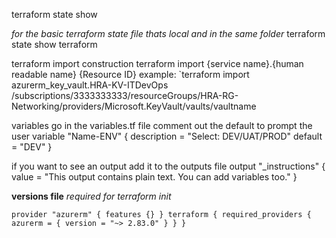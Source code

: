 terraform state show

*for the basic terraform state file thats local and in the same folder*
terraform state show terraform

terraform import construction
terraform import {service name}.{human readable name} {Resource ID} 
example:
`terraform import azurerm_key_vault.HRA-KV-ITDevOps /subscriptions/3333333333/resourceGroups/HRA-RG-Networking/providers/Microsoft.KeyVault/vaults/vaultname

variables go in the variables.tf file
comment out the default to prompt the user
variable "Name-ENV" {
 description = "Select: DEV/UAT/PROD"
 default = "DEV"
}


if you want to see  an output add it to the outputs file
output "_instructions" {
 value = "This output contains plain text. You can add variables too."
}

**versions file**
*required for terraform init*

`provider "azurerm" {
 features {}
}
terraform {
 required_providers {
 azurerm = {
 version = "~> 2.83.0"
 }
 }
}`

